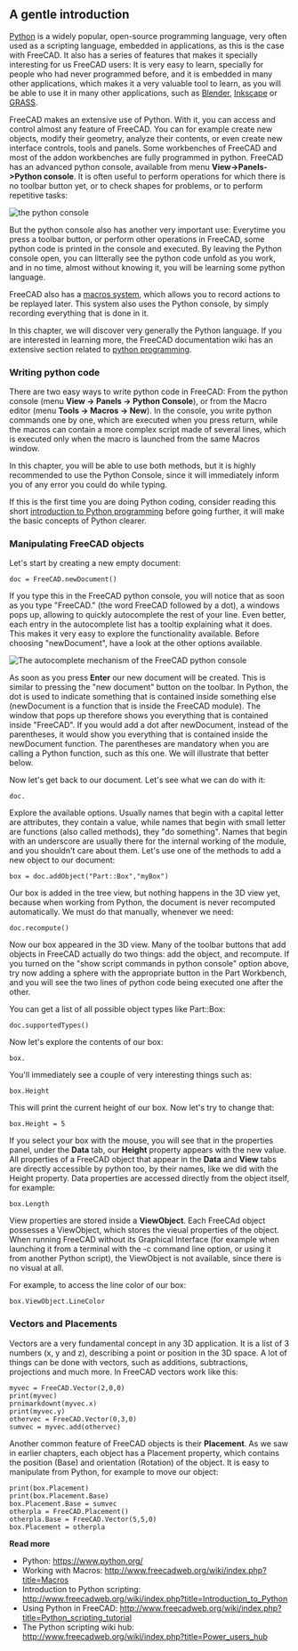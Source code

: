 ## A gentle introduction

[Python](https://en.wikipedia.org/wiki/Python_%28programming_language%29) is a widely popular, open-source programming language, very often used as a scripting language, embedded in applications, as this is the case with FreeCAD. It also has a series of features that makes it specially interesting for us FreeCAD users: It is very easy to learn, specially for people who had never programmed before, and it is embedded in many other applications, which makes it a very valuable tool to learn, as you will be able to use it in many other applications, such as [Blender](http://www.blender.org), [Inkscape](http://www.inkscape.org) or [GRASS](http://grass.osgeo.org/).

FreeCAD makes an extensive use of Python. With it, you can access and control almost any feature of FreeCAD. You can for example create new objects, modify their geometry, analyze their contents, or even create new interface controls, tools and panels. Some workbenches of FreeCAD and most of the addon workbenches are fully programmed in python. FreeCAD has an advanced python console, available from menu **View->Panels->Python console**. It is often useful to perform operations for which there is no toolbar button yet, or to check shapes for problems, or to perform repetitive tasks:

![the python console](http://www.freecadweb.org/wiki/images/c/cf/Exercise_python_01.jpg)

But the python console also has another very important use: Everytime you press a toolbar button, or perform other operations in FreeCAD, some python code is printed in the console and executed. By leaving the Python console open, you can litterally see the python code unfold as you work, and in no time, almost without knowing it, you will be learning some python language.

FreeCAD also has a [macros system](http://www.freecadweb.org/wiki/index.php?title=Macros), which allows you to record actions to be replayed later. This system also uses the Python console, by simply recording everything that is done in it.

In this chapter, we will discover very generally the Python language. If you are interested in learning more, the FreeCAD documentation wiki has an extensive section related to [python programming](http://www.freecadweb.org/wiki/index.php?title=Power_users_hub).

### Writing python code

There are two easy ways to write python code in FreeCAD: From the python console (menu **View -> Panels -> Python Console**), or from the Macro editor (menu **Tools -> Macros -> New**). In the console, you write python commands one by one, which are executed when you press return, while the macros can contain a more complex script made of several lines, which is executed only when the macro is launched from the same Macros window.

In this chapter, you will be able to use both methods, but it is highly recommended to use the Python Console, since it will immediately inform you of any error you could do while typing.

If this is the first time you are doing Python coding, consider reading this short [introduction to Python programming](http://www.freecadweb.org/wiki/index.php?title=Introduction_to_Python) before going further, it will make the basic concepts of Python clearer.

### Manipulating FreeCAD objects

Let's start by creating a new empty document:

`doc = FreeCAD.newDocument()`

If you type this in the FreeCAD python console, you will notice that as soon as you type "FreeCAD." (the word FreeCAD followed by a dot), a windows pops up, allowing to quickly autocomplete the rest of your line. Even better, each entry in the autocomplete list has a tooltip explaining what it does. This makes it very easy to explore the functionality available. Before choosing "newDocument", have a look at the other options available.

![The autocomplete mechanism of the FreeCAD python console](http://www.freecadweb.org/wiki/images/e/e2/Exercise_python_02.jpg)

As soon as you press **Enter** our new document will be created. This is similar to pressing the "new document" button on the toolbar. In Python, the dot is used to indicate something that is contained inside something else (newDocument is a function that is inside the FreeCAD module). The window that pops up therefore shows you everything that is contained inside "FreeCAD". If you would add a dot after newDocument, instead of the parentheses, it would show you everything that is contained inside the newDocument function. The parentheses are mandatory when you are calling a Python function, such as this one. We will illustrate that better below.

Now let's get back to our document. Let's see what we can do with it:

`doc.`

Explore the available options. Usually names that begin with a capital letter are attributes, they contain a value, while names that begin with small letter are functions (also called methods), they "do something". Names that begin with an underscore are usually there for the internal working of the module, and you shouldn't care about them. Let's use one of the methods to add a new object to our document:

`box = doc.addObject("Part::Box","myBox")`

Our box is added in the tree view, but nothing happens in the 3D view yet, because when working from Python, the document is never recomputed automatically. We must do that manually, whenever we need:

`doc.recompute()`

Now our box appeared in the 3D view. Many of the toolbar buttons that add objects in FreeCAD actually do two things: add the object, and recompute. If you turned on the "show script commands in python console" option above, try now adding a sphere with the appropriate button in the Part Workbench, and you will see the two lines of python code being executed one after the other.

You can get a list of all possible object types like Part::Box:

`doc.supportedTypes()`

Now let's explore the contents of our box:

`box.`

You'll immediately see a couple of very interesting things such as:

`box.Height`

This will print the current height of our box. Now let's try to change that:

`box.Height = 5`

If you select your box with the mouse, you will see that in the properties panel, under the **Data** tab, our **Height** property appears with the new value. All properties of a FreeCAD object that appear in the **Data** and **View** tabs are directly accessible by python too, by their names, like we did with the Height property. Data properties are accessed directly from the object itself, for example:

`box.Length`

View properties are stored inside a **ViewObject**. Each FreeCAd object possesses a ViewObject, which stores the vieual properties of the object. When running FreeCAD without its Graphical Interface (for example when launching it from a terminal with the -c command line option, or using it from another Python script), the ViewObject is not available, since there is no visual at all.

For example, to access the line color of our box:

`box.ViewObject.LineColor`

### Vectors and Placements

Vectors are a very fundamental concept in any 3D application. It is a list of 3 numbers (x, y and z), describing a point or position in the 3D space. A lot of things can be done with vectors, such as additions, subtractions, projections and much more. In FreeCAD vectors work like this:

```
myvec = FreeCAD.Vector(2,0,0)
print(myvec)
prnimarkdownt(myvec.x)
print(myvec.y)
othervec = FreeCAD.Vector(0,3,0)
sumvec = myvec.add(othervec)
```

Another common feature of FreeCAD objects is their **Placement**. As we saw in earlier chapters, each object has a Placement property, which contains the position (Base) and orientation (Rotation) of the object. It is easy to manipulate from Python, for example to move our object:

```
print(box.Placement)
print(box.Placement.Base)
box.Placement.Base = sumvec
otherpla = FreeCAD.Placement()
otherpla.Base = FreeCAD.Vector(5,5,0)
box.Placement = otherpla
```

**Read more**

* Python: https://www.python.org/
* Working with Macros: http://www.freecadweb.org/wiki/index.php?title=Macros
* Introduction to Python scripting: http://www.freecadweb.org/wiki/index.php?title=Introduction_to_Python
* Using Python in FreeCAD: http://www.freecadweb.org/wiki/index.php?title=Python_scripting_tutorial
* The Python scripting wiki hub: http://www.freecadweb.org/wiki/index.php?title=Power_users_hub
